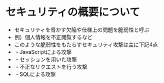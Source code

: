 # セキュリティの概要について
- セキュリティを脅かす欠陥や仕様上の問題を脆弱性と呼ぶ
- 例）個人情報を不正閲覧するなど
- このような脆弱性をもたらすセキュリティ攻撃は主に下記4点
- ・JavaScriptによる攻撃
- ・セッションを用いた攻撃
- ・不正なリクエストを行う攻撃
- ・SQLによる攻撃
